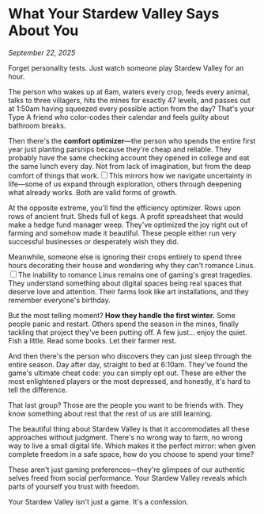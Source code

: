 # What Your Stardew Valley Says About You

*September 22, 2025*

Forget personality tests. Just watch someone play Stardew Valley for an hour.

The person who wakes up at 6am, waters every crop, feeds every animal, talks to three villagers, hits the mines for exactly 47 levels, and passes out at 1:50am having squeezed every possible action from the day? That's your Type A friend who color-codes their calendar and feels guilty about bathroom breaks.

Then there's the **comfort optimizer**—the person who spends the entire first year just planting parsnips because they're cheap and reliable. They probably have the same checking account they opened in college and eat the same lunch every day. Not from lack of imagination, but from the deep comfort of things that work.<label for="sn-comfort-patterns" class="margin-toggle sidenote-number"></label><input type="checkbox" id="sn-comfort-patterns" class="margin-toggle"/><span class="sidenote">This mirrors how we navigate uncertainty in life—some of us expand through exploration, others through deepening what already works. Both are valid forms of growth.</span>

At the opposite extreme, you'll find the efficiency optimizer. Rows upon rows of ancient fruit. Sheds full of kegs. A profit spreadsheet that would make a hedge fund manager weep. They've optimized the joy right out of farming and somehow made it beautiful. These people either run very successful businesses or desperately wish they did.

Meanwhile, someone else is ignoring their crops entirely to spend three hours decorating their house and wondering why they can't romance Linus.<label for="sn-linus-romance" class="margin-toggle sidenote-number"></label><input type="checkbox" id="sn-linus-romance" class="margin-toggle"/><span class="sidenote">The inability to romance Linus remains one of gaming's great tragedies.</span> They understand something about digital spaces being real spaces that deserve love and attention. Their farms look like art installations, and they remember everyone's birthday.

But the most telling moment? **How they handle the first winter.** Some people panic and restart. Others spend the season in the mines, finally tackling that project they've been putting off. A few just... enjoy the quiet. Fish a little. Read some books. Let their farmer rest.

And then there's the person who discovers they can just sleep through the entire season. Day after day, straight to bed at 6:10am. They've found the game's ultimate cheat code: you can simply opt out. These are either the most enlightened players or the most depressed, and honestly, it's hard to tell the difference.

That last group? Those are the people you want to be friends with. They know something about rest that the rest of us are still learning.

The beautiful thing about Stardew Valley is that it accommodates all these approaches without judgment. There's no wrong way to farm, no wrong way to live a small digital life. Which makes it the perfect mirror: when given complete freedom in a safe space, how do you choose to spend your time?

These aren't just gaming preferences—they're glimpses of our authentic selves freed from social performance. Your Stardew Valley reveals which parts of yourself you trust with freedom.

Your Stardew Valley isn't just a game. It's a confession.
